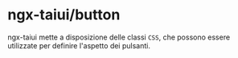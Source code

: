 # ngx-taiui/button

ngx-taiui mette a disposizione delle classi `CSS`, che possono essere utilizzate per definire l'aspetto dei pulsanti.